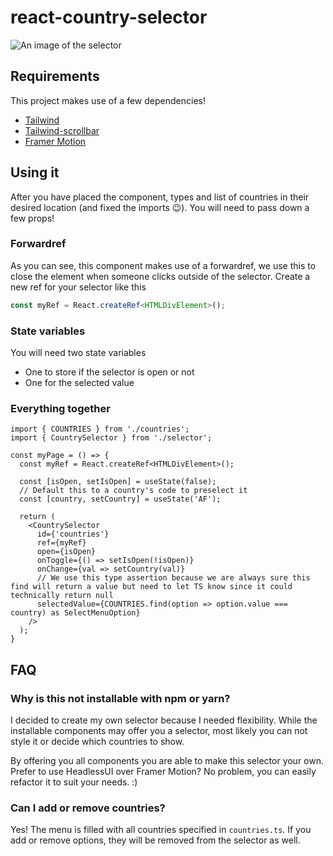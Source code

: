 # react-country-selector
![An image of the selector](https://i.postimg.cc/KYwGPws3/image.png)

## Requirements
This project makes use of a few dependencies!
- [Tailwind](https://tailwindcss.com/)
- [Tailwind-scrollbar](https://www.npmjs.com/package/tailwind-scrollbar)
- [Framer Motion](https://www.framer.com/motion/)

## Using it
After you have placed the component, types and list of countries in their desired location (and fixed the imports 😉).
You will need to pass down a few props!
### Forwardref
As you can see, this component makes use of a forwardref, we use this to close the element when someone clicks outside of the selector.
Create a new ref for your selector like this 
```ts
const myRef = React.createRef<HTMLDivElement>();
```
### State variables
You will need two state variables
- One to store if the selector is open or not
- One for the selected value

### Everything together
```tsx
import { COUNTRIES } from './countries';
import { CountrySelector } from './selector';

const myPage = () => {
  const myRef = React.createRef<HTMLDivElement>();

  const [isOpen, setIsOpen] = useState(false);
  // Default this to a country's code to preselect it
  const [country, setCountry] = useState('AF');

  return (
    <CountrySelector
      id={'countries'}
      ref={myRef}
      open={isOpen}
      onToggle={() => setIsOpen(!isOpen)}
      onChange={val => setCountry(val)}
      // We use this type assertion because we are always sure this find will return a value but need to let TS know since it could technically return null
      selectedValue={COUNTRIES.find(option => option.value === country) as SelectMenuOption} 
    />
  );
}
```

## FAQ
### Why is this not installable with npm or yarn?
I decided to create my own selector because I needed flexibility. While the installable components may offer you a selector, most likely you can not style it or decide which countries to show.

By offering you all components you are able to make this selector your own. Prefer to use HeadlessUI over Framer Motion? No problem, you can easily refactor it to suit your needs. :)

### Can I add or remove countries?
Yes! The menu is filled with all countries specified in `countries.ts`. If you add or remove options, they will be removed from the selector as well.
